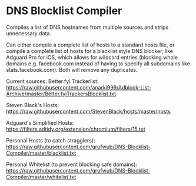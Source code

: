 # DNS Blocklist Compiler
Compiles a list of DNS hostnames from multiple sources and strips unnecessary data.

Can either compile a complete list of hosts to a standard hosts file, or compile a complete list of hosts for a blacklist style DNS blocker, like Adguard Pro for iOS, which allows for wildcard entries (blocking whole domains e.g. facebook.com instead of having to specify all subdomains like stats.facebook.com). Both will remove any duplicates.

Current sources:
Better.fyi Trackerlist: https://raw.githubusercontent.com/anarki999/Adblock-List-Archive/master/Better.fyiTrackersBlocklist.txt

Steven Black's Hosts: https://raw.githubusercontent.com/StevenBlack/hosts/master/hosts

Adguard's Simplified Hosts: https://filters.adtidy.org/extension/chromium/filters/15.txt

Personal Hosts (to catch stragglers): https://raw.githubusercontent.com/grufwub/DNS-Blocklist-Compiler/master/blacklist.txt

Personal Whitelist (to prevent blocking safe domains): https://raw.githubusercontent.com/grufwub/DNS-Blocklist-Compiler/master/whitelist.txt
